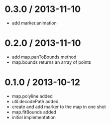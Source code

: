 
0.3.0 / 2013-11-10 
==================

 * add marker.animation

0.2.0 / 2013-11-10 
==================

 * add map.panToBounds method
 * map.bounds returns an array of points

0.1.0 / 2013-10-12 
==================

 * map.polyline added
 * util.decodePath added
 * create and add marker to the map in one shot
 * map.fitBounds added
 * initial implementation
